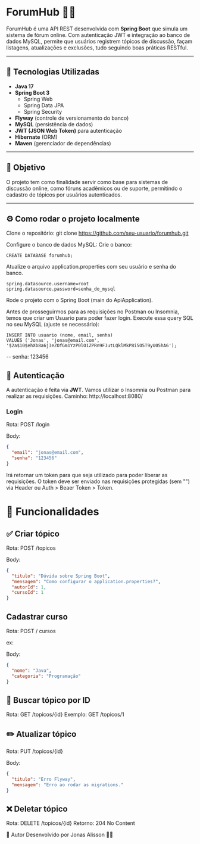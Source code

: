 # ForumHub 🧠💬

ForumHub é uma API REST desenvolvida com **Spring Boot** que simula um sistema de fórum online. Com autenticação JWT e integração ao banco de dados MySQL, permite que usuários registrem tópicos de discussão, façam listagens, atualizações e exclusões, tudo seguindo boas práticas RESTful.

---

## 🚀 Tecnologias Utilizadas

- **Java 17**
- **Spring Boot 3**
  - Spring Web
  - Spring Data JPA
  - Spring Security
- **Flyway** (controle de versionamento do banco)
- **MySQL** (persistência de dados)
- **JWT (JSON Web Token)** para autenticação
- **Hibernate** (ORM)
- **Maven** (gerenciador de dependências)

---

## 🎯 Objetivo

O projeto tem como finalidade servir como base para sistemas de discussão online, como fóruns acadêmicos ou de suporte, permitindo o cadastro de tópicos por usuários autenticados.

---

## ⚙️ Como rodar o projeto localmente
Clone o repositório: git clone https://github.com/seu-usuario/forumhub.git

Configure o banco de dados MySQL:
Crie o banco: 
````
CREATE DATABASE forumhub;
````

Atualize o arquivo application.properties com seu usuário e senha do banco.
````
spring.datasource.username=root
spring.datasource.password=senha_do_mysql
````

Rode o projeto com o Spring Boot (main do ApiApplication).

Antes de prosseguirmos para as requisições no Postman ou Insomnia, temos que criar um Usuario para poder fazer login.
Execute essa query SQL no seu MySQL (ajuste se necessário):
````
INSERT INTO usuario (nome, email, senha)
VALUES ('Jonas', 'jonas@email.com', '$2a$10$ehXb8a6j3eZOfGm1YzP0lO1ZPRn9FJutLQklMkP8i5O5T9yU05hA6');
````
-- senha: 123456

## 🔐 Autenticação

A autenticação é feita via **JWT**.
Vamos utilizar o Insomnia ou Postman para realizar as requisições.
Caminho: http://localhost:8080/

### Login
Rota: POST /login

Body:
```json
{
  "email": "jonas@email.com",
  "senha": "123456"
}
````

Irá retornar um token para que seja utilizado para poder liberar as requisições.
O token deve ser enviado nas requisições protegidas (sem "") via Header ou Auth > Beaer Token > Token.

# 📌 Funcionalidades

## ✅ Criar tópico
Rota: POST /topicos

Body:
```json
{
  "titulo": "Dúvida sobre Spring Boot",
  "mensagem": "Como configurar o application.properties?",
  "autorId": 1,
  "cursoId": 1
}
````

## Cadastrar curso
Rota: POST / cursos

ex:

Body:
```json
{
  "nome": "Java",
  "categoria": "Programação"
}
````

## 🔎 Buscar tópico por ID
Rota: GET /topicos/{id}
Exemplo: GET /topicos/1

## ✏️ Atualizar tópico
Rota: PUT /topicos/{id}

Body:
```json
{
  "titulo": "Erro Flyway",
  "mensagem": "Erro ao rodar as migrations."
}
````

## ❌ Deletar tópico

Rota: DELETE /topicos/{id}
Retorno: 204 No Content


🧠 Autor
Desenvolvido por Jonas Alisson 👨‍💻


